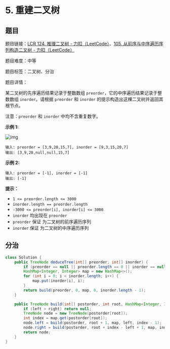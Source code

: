 # 5. 重建二叉树

## 题目

题目链接：[LCR 124. 推理二叉树 - 力扣（LeetCode）](https://leetcode.cn/problems/zhong-jian-er-cha-shu-lcof/description/)、[105. 从前序与中序遍历序列构造二叉树 - 力扣（LeetCode）](https://leetcode.cn/problems/construct-binary-tree-from-preorder-and-inorder-traversal/description/)

题目难度：中等

题目标签：二叉树、分治

题目详情：

某二叉树的先序遍历结果记录于整数数组 `preorder`，它的中序遍历结果记录于整数数组 `inorder`。请根据 `preorder` 和 `inorder` 的提示构造出这棵二叉树并返回其根节点。

注意：`preorder` 和 `inorder` 中均不含重复数字。

**示例 1:**

![img](https://assets.leetcode.com/uploads/2021/02/19/tree.jpg)



```
输入: preorder = [3,9,20,15,7], inorder = [9,3,15,20,7]
输出: [3,9,20,null,null,15,7]
```

**示例 2:**

```
输入: preorder = [-1], inorder = [-1]
输出: [-1]
```

**提示：**

- `1 <= preorder.length <= 3000`
- `inorder.length == preorder.length`
- `-3000 <= preorder[i], inorder[i] <= 3000`
- `inorder` 均出现在 `preorder`
- `preorder` 保证 为二叉树的前序遍历序列
- `inorder` 保证 为二叉树的中序遍历序列



## 分治

``` java
class Solution {
    public TreeNode deduceTree(int[] preorder, int[] inorder) {
        if (preorder == null || preorder.length == 0 || inorder == null || inorder.length == 0) return null;
        HashMap<Integer, Integer> map = new HashMap<>();
        for (int i = 0; i < inorder.length; i++) {
            map.put(inorder[i], i);
        }
        return build(preorder, 0, map, 0, inorder.length - 1);
    }

    public TreeNode build(int[] postorder, int root, HashMap<Integer, Integer> map, int left, int right) {
        if (left > right) return null;
        TreeNode node = new TreeNode(postorder[root]);
        int index = map.get(postorder[root]);
        node.left = build(postorder, root + 1, map, left, index - 1);
        node.right = build(postorder, root + index - left + 1, map, index + 1, right);
        return node;
    }
}
```